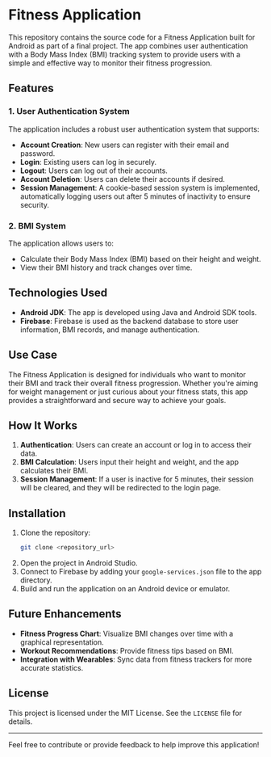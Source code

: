 # Fitness Application

This repository contains the source code for a Fitness Application built for Android as part of a final project. The app combines user authentication with a Body Mass Index (BMI) tracking system to provide users with a simple and effective way to monitor their fitness progression.

## Features

### 1. User Authentication System
The application includes a robust user authentication system that supports:
- **Account Creation**: New users can register with their email and password.
- **Login**: Existing users can log in securely.
- **Logout**: Users can log out of their accounts.
- **Account Deletion**: Users can delete their accounts if desired.
- **Session Management**: A cookie-based session system is implemented, automatically logging users out after 5 minutes of inactivity to ensure security.

### 2. BMI System
The application allows users to:
- Calculate their Body Mass Index (BMI) based on their height and weight.
- View their BMI history and track changes over time.

## Technologies Used

- **Android JDK**: The app is developed using Java and Android SDK tools.
- **Firebase**: Firebase is used as the backend database to store user information, BMI records, and manage authentication.

## Use Case
The Fitness Application is designed for individuals who want to monitor their BMI and track their overall fitness progression. Whether you're aiming for weight management or just curious about your fitness stats, this app provides a straightforward and secure way to achieve your goals.

## How It Works
1. **Authentication**: Users can create an account or log in to access their data.
2. **BMI Calculation**: Users input their height and weight, and the app calculates their BMI.
3. **Session Management**: If a user is inactive for 5 minutes, their session will be cleared, and they will be redirected to the login page.

## Installation
1. Clone the repository:
   ```bash
   git clone <repository_url>
   ```
2. Open the project in Android Studio.
3. Connect to Firebase by adding your `google-services.json` file to the app directory.
4. Build and run the application on an Android device or emulator.

## Future Enhancements
- **Fitness Progress Chart**: Visualize BMI changes over time with a graphical representation.
- **Workout Recommendations**: Provide fitness tips based on BMI.
- **Integration with Wearables**: Sync data from fitness trackers for more accurate statistics.

## License
This project is licensed under the MIT License. See the `LICENSE` file for details.

---
Feel free to contribute or provide feedback to help improve this application!
